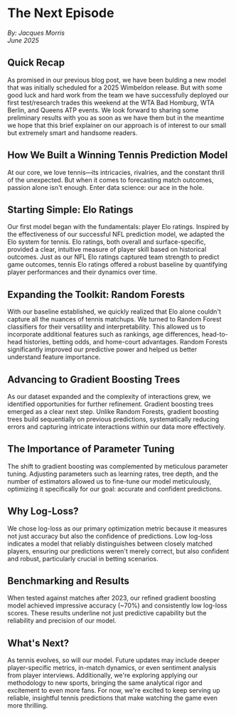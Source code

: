 # The Next Episode
*By: Jacques Morris*  
*June 2025*

## Quick Recap

As promised in our previous blog post, we have been bulding a new model that was initially scheduled for a 2025 Wimbeldon release. But with some good luck and hard work from the team we have successfully deployed our first test/research trades this weekend at the WTA Bad Homburg, WTA Berlin, and Queens ATP events. We look forward to sharing some preliminary results with you as soon as we have them but in the meantime we hope that this brief explainer on our approach is of interest to our small but extremely smart and handsome readers.


## How We Built a Winning Tennis Prediction Model

At our core, we love tennis—its intricacies, rivalries, and the constant thrill of the unexpected. But when it comes to forecasting match outcomes, passion alone isn't enough. Enter data science: our ace in the hole.

## Starting Simple: Elo Ratings

Our first model began with the fundamentals: player Elo ratings. Inspired by the effectiveness of our successful NFL prediction model, we adapted the Elo system for tennis. Elo ratings, both overall and surface-specific, provided a clear, intuitive measure of player skill based on historical outcomes. Just as our NFL Elo ratings captured team strength to predict game outcomes, tennis Elo ratings offered a robust baseline by quantifying player performances and their dynamics over time.

## Expanding the Toolkit: Random Forests

With our baseline established, we quickly realized that Elo alone couldn't capture all the nuances of tennis matchups. We turned to Random Forest classifiers for their versatility and interpretability. This allowed us to incorporate additional features such as rankings, age differences, head-to-head histories, betting odds, and home-court advantages. Random Forests significantly improved our predictive power and helped us better understand feature importance.

## Advancing to Gradient Boosting Trees

As our dataset expanded and the complexity of interactions grew, we identified opportunities for further refinement. Gradient boosting trees emerged as a clear next step. Unlike Random Forests, gradient boosting trees build sequentially on previous predictions, systematically reducing errors and capturing intricate interactions within our data more effectively.

## The Importance of Parameter Tuning

The shift to gradient boosting was complemented by meticulous parameter tuning. Adjusting parameters such as learning rates, tree depth, and the number of estimators allowed us to fine-tune our model meticulously, optimizing it specifically for our goal: accurate and confident predictions.

## Why Log-Loss?

We chose log-loss as our primary optimization metric because it measures not just accuracy but also the confidence of predictions. Low log-loss indicates a model that reliably distinguishes between closely matched players, ensuring our predictions weren't merely correct, but also confident and robust, particularly crucial in betting scenarios.

## Benchmarking and Results

When tested against matches after 2023, our refined gradient boosting model achieved impressive accuracy (~70%) and consistently low log-loss scores. These results underline not just predictive capability but the reliability and precision of our model.

## What's Next?

As tennis evolves, so will our model. Future updates may include deeper player-specific metrics, in-match dynamics, or even sentiment analysis from player interviews. Additionally, we're exploring applying our methodology to new sports, bringing the same analytical rigor and excitement to even more fans. For now, we're excited to keep serving up reliable, insightful tennis predictions that make watching the game even more thrilling.
